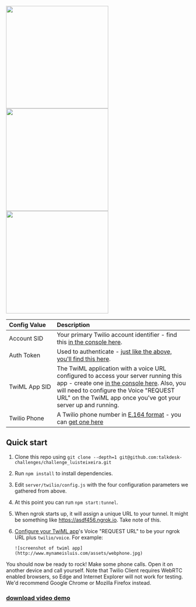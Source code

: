 <p >
  <img src="https://cloud.githubusercontent.com/assets/3420791/21895515/ef02ad7e-d8da-11e6-9119-817552ee28d3.gif" width="280px" />
  <img src="https://cloud.githubusercontent.com/assets/3420791/21895513/eefc76b6-d8da-11e6-8c3b-3a14c74788ab.gif" width="280px" />
  <img src="https://cloud.githubusercontent.com/assets/3420791/21895514/eefcc094-d8da-11e6-863c-d5240bb74820.gif" width="280px" />
</p>

| Config&nbsp;Value  | Description |
| :-------------  |:------------- |
Account&nbsp;SID | Your primary Twilio account identifier - find this [in the console here](https://www.twilio.com/console).
Auth&nbsp;Token | Used to authenticate - [just like the above, you'll find this here](https://www.twilio.com/console).
TwiML&nbsp;App&nbsp;SID | The TwiML application with a voice URL configured to access your server running this app - create one [in the console here](https://www.twilio.com//console/phone-numbers/dev-tools/twiml-apps). Also, you will need to configure the Voice "REQUEST URL" on the TwiML app once you've got your server up and running.
Twilio&nbsp;Phone&nbsp; | A Twilio phone number in [E.164 format](https://en.wikipedia.org/wiki/E.164) - you can [get one here](https://www.twilio.com/console/phone-numbers/incoming)


## Quick start

1. Clone this repo using `git clone --depth=1 git@github.com:talkdesk-challenges/challenge_luisteixeira.git`
1. Run `npm install` to install dependencies.
1. Edit `server/twilio/config.js` with the four configuration parameters we gathered from above.
1. At this point you can run `npm start:tunnel`.
1. When ngrok starts up, it will assign a unique URL to your tunnel. It might be something like https://asdf456.ngrok.io. Take note of this.
1. [Configure your TwiML app](https://www.twilio.com/console/phone-numbers/dev-tools/twiml-apps)'s
   Voice "REQUEST URL" to be your ngrok URL plus `twilio/voice`. For example:

       ![screenshot of twiml app](http://www.mynameisluis.com/assets/webphone.jpg)


You should now be ready to rock! Make some phone calls. Open it on another device and call yourself. Note that Twilio Client requires WebRTC enabled browsers, so Edge and Internet Explorer will not work for testing. We'd recommend Google Chrome or Mozilla Firefox instead.

### [download video demo](http://www.mynameisluis.com/assets/demoHD.mov)
